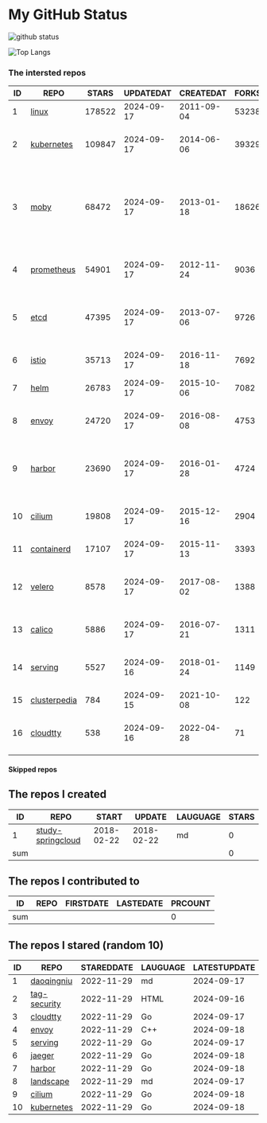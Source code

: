 # My GitHub Status

<img src="https://github-readme-stats-1.yihong0618.vercel.app/api?username=daoqingniu&show_icons=true&&&hide_title=true&count_private=true" alt="github status" />

![Top Langs](https://github-readme-stats-1.yihong0618.vercel.app/api/top-langs/?username=daoqingniu&layout=compact)

<!--START_SECTION:github_repos-->
### The intersted repos
| ID |                              REPO                               | STARS  | UPDATEDAT  | CREATEDAT  | FORKSCOUNT |                                                DESCRIPTIONS                                                |
|----|-----------------------------------------------------------------|--------|------------|------------|------------|------------------------------------------------------------------------------------------------------------|
|  1 | [linux](https://github.com/torvalds/linux)                      | 178522 | 2024-09-17 | 2011-09-04 |      53238 | Linux kernel source tree                                                                                   |
|  2 | [kubernetes](https://github.com/kubernetes/kubernetes)          | 109847 | 2024-09-17 | 2014-06-06 |      39329 | Production-Grade Container Scheduling and Management                                                       |
|  3 | [moby](https://github.com/moby/moby)                            |  68472 | 2024-09-17 | 2013-01-18 |      18626 | The Moby Project - a collaborative project for the container ecosystem to assemble container-based systems |
|  4 | [prometheus](https://github.com/prometheus/prometheus)          |  54901 | 2024-09-17 | 2012-11-24 |       9036 | The Prometheus monitoring system and time series database.                                                 |
|  5 | [etcd](https://github.com/etcd-io/etcd)                         |  47395 | 2024-09-17 | 2013-07-06 |       9726 | Distributed reliable key-value store for the most critical data of a distributed system                    |
|  6 | [istio](https://github.com/istio/istio)                         |  35713 | 2024-09-17 | 2016-11-18 |       7692 | Connect, secure, control, and observe services.                                                            |
|  7 | [helm](https://github.com/helm/helm)                            |  26783 | 2024-09-17 | 2015-10-06 |       7082 | The Kubernetes Package Manager                                                                             |
|  8 | [envoy](https://github.com/envoyproxy/envoy)                    |  24720 | 2024-09-17 | 2016-08-08 |       4753 | Cloud-native high-performance edge/middle/service proxy                                                    |
|  9 | [harbor](https://github.com/goharbor/harbor)                    |  23690 | 2024-09-17 | 2016-01-28 |       4724 | An open source trusted cloud native registry project that stores, signs, and scans content.                |
| 10 | [cilium](https://github.com/cilium/cilium)                      |  19808 | 2024-09-17 | 2015-12-16 |       2904 | eBPF-based Networking, Security, and Observability                                                         |
| 11 | [containerd](https://github.com/containerd/containerd)          |  17107 | 2024-09-17 | 2015-11-13 |       3393 | An open and reliable container runtime                                                                     |
| 12 | [velero](https://github.com/vmware-tanzu/velero)                |   8578 | 2024-09-17 | 2017-08-02 |       1388 | Backup and migrate Kubernetes applications and their persistent volumes                                    |
| 13 | [calico](https://github.com/projectcalico/calico)               |   5886 | 2024-09-17 | 2016-07-21 |       1311 | Cloud native networking and network security                                                               |
| 14 | [serving](https://github.com/knative/serving)                   |   5527 | 2024-09-16 | 2018-01-24 |       1149 | Kubernetes-based, scale-to-zero, request-driven compute                                                    |
| 15 | [clusterpedia](https://github.com/clusterpedia-io/clusterpedia) |    784 | 2024-09-15 | 2021-10-08 |        122 | The Encyclopedia of Kubernetes clusters                                                                    |
| 16 | [cloudtty](https://github.com/cloudtty/cloudtty)                |    538 | 2024-09-16 | 2022-04-28 |         71 | A Friendly Kubernetes CloudShell (Web Terminal) !                                                          |



#### Skipped repos
<!--END_SECTION:github_repos-->

<!--START_SECTION:my_github-->
## The repos I created
| ID  |                                 REPO                                 |   START    |   UPDATE   | LAUGUAGE | STARS |
|-----|----------------------------------------------------------------------|------------|------------|----------|-------|
|   1 | [study-springcloud](https://github.com/daoqingniu/study-springcloud) | 2018-02-22 | 2018-02-22 | md       |     0 |
| sum |                                                                      |            |            |          |     0 |

## The repos I contributed to
| ID  | REPO | FIRSTDATE | LASTEDATE | PRCOUNT |
|-----|------|-----------|-----------|---------|
| sum |      |           |           |       0 |

## The repos I stared (random 10)
| ID |                          REPO                          | STAREDDATE | LAUGUAGE | LATESTUPDATE |
|----|--------------------------------------------------------|------------|----------|--------------|
|  1 | [daoqingniu](https://github.com/daoqingniu/daoqingniu) | 2022-11-29 | md       | 2024-09-17   |
|  2 | [tag-security](https://github.com/cncf/tag-security)   | 2022-11-29 | HTML     | 2024-09-16   |
|  3 | [cloudtty](https://github.com/cloudtty/cloudtty)       | 2022-11-29 | Go       | 2024-09-17   |
|  4 | [envoy](https://github.com/envoyproxy/envoy)           | 2022-11-29 | C++      | 2024-09-18   |
|  5 | [serving](https://github.com/knative/serving)          | 2022-11-29 | Go       | 2024-09-17   |
|  6 | [jaeger](https://github.com/jaegertracing/jaeger)      | 2022-11-29 | Go       | 2024-09-18   |
|  7 | [harbor](https://github.com/goharbor/harbor)           | 2022-11-29 | Go       | 2024-09-18   |
|  8 | [landscape](https://github.com/cncf/landscape)         | 2022-11-29 | md       | 2024-09-17   |
|  9 | [cilium](https://github.com/cilium/cilium)             | 2022-11-29 | Go       | 2024-09-18   |
| 10 | [kubernetes](https://github.com/kubernetes/kubernetes) | 2022-11-29 | Go       | 2024-09-18   |

<!--END_SECTION:my_github-->

